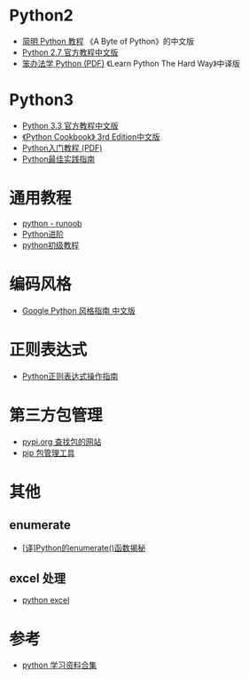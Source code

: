 # Python2
  - [简明 Python 教程](https://github.com/onion7878/A-Byte-of-Python-CN) 《A Byte of Python》的中文版
  - [Python 2.7 官方教程中文版](http://www.pythondoc.com/pythontutorial27/index.html)
  - [笨办法学 Python (PDF)](http://old.sebug.net/paper/books/LearnPythonTheHardWay/) 《Learn Python The Hard Way》中译版

# Python3
  - [Python 3.3 官方教程中文版](http://www.pythondoc.com/pythontutorial3/index.html)
  - [《Python Cookbook》 3rd Edition中文版](https://github.com/yidao620c/python3-cookbook)
  - [Python入门教程 (PDF)](https://att.liam.page/attachment/Python/The_Python_Tutorial_zh-cn.pdf)
  - [Python最佳实践指南](https://pythonguidecn.readthedocs.io/zh/latest/)

# 通用教程
  - [python - runoob](http://www.runoob.com/python/python-dictionary.html)
  - [Python进阶](https://github.com/eastlakeside/interpy-zh)
  - [python初级教程](https://www.crifan.com/files/doc/docbook/python_beginner_tutorial/release/html/python_beginner_tutorial.html)

# 编码风格
  - [Google Python 风格指南 中文版](http://zh-google-styleguide.readthedocs.org/en/latest/google-python-styleguide/)

# 正则表达式
  - [Python正则表达式操作指南](http://wiki.ubuntu.org.cn/Python%E6%AD%A3%E5%88%99%E8%A1%A8%E8%BE%BE%E5%BC%8F%E6%93%8D%E4%BD%9C%E6%8C%87%E5%8D%97)

# 第三方包管理
  - [pypi.org 查找包的网站](https://pypi.org/)
  - [pip 包管理工具](https://www.jianshu.com/p/eb46d00fc7ba)

# 其他

## enumerate
  - [[译]Python的enumerate()函数揭秘](https://vimiix.com/post/2017/12/13/Pythons-enumerate-Function-Demystified/)

## excel 处理
  - [python excel](http://www.python-excel.org/)

# 参考
  - [python 学习资料合集](https://foofish.net/python-free-ebook.html)
